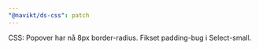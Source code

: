 ```yaml
---
"@navikt/ds-css": patch
---
```


CSS: Popover har nå 8px border-radius. Fikset padding-bug i Select-small.
